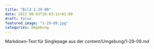 ```yaml
---
title: "Bild 1-29-09"
date: 2022-08-01T20:03:12+02:00
draft: false
featured_image: "1-29-09.jpg"
categories: Umgebung
---
```



Markdown-Text für Singlepage aus der content/Umgebung/1-29-09.md